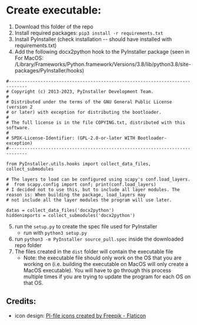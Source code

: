 # Create executable:

1. Download this folder of the repo
1. Install required packages: `pip3 install -r requirements.txt`
1. Install PyInstaller (check installation -- should have installed with requirements.txt)
1. Add the following docx2python hook to the PyInstaller package (seen in For MacOS: /Library/Frameworks/Python.framework/Versions/3.8/lib/python3.8/site-packages/PyInstaller/hooks)

```python3
#-----------------------------------------------------------------------------
# Copyright (c) 2013-2023, PyInstaller Development Team.
#
# Distributed under the terms of the GNU General Public License (version 2
# or later) with exception for distributing the bootloader.
#
# The full license is in the file COPYING.txt, distributed with this software.
#
# SPDX-License-Identifier: (GPL-2.0-or-later WITH Bootloader-exception)
#-----------------------------------------------------------------------------

from PyInstaller.utils.hooks import collect_data_files, collect_submodules

# The layers to load can be configured using scapy's conf.load_layers.
#  from scapy.config import conf; print(conf.load_layers)
# I decided not to use this, but to include all layer modules. The reason is: When building the package, load_layers may
# not include all the layer modules the program will use later.

datas = collect_data_files('docx2python')
hiddenimports = collect_submodules('docx2python')
```

5. run the `setup.py` to create the spec file used for PyInstaller
	- run with `python3 setup.py`
1. run `python3 -m PyInstaller source_pull.spec` inside the downloaded repo folder
1. The files created in the `dist` folder will contain the executable file
   - Note: the executable file should only work on the OS that you are working on (i.e. building the executable on MacOS will only create a MacOS executable). You will have to go through this process multiple times if you are trying to update the program for each OS on that OS.

## Credits: 
- icon design: <a href="https://www.flaticon.com/free-icons/pl-file" title="pl-file icons">Pl-file icons created by Freepik - Flaticon</a>
